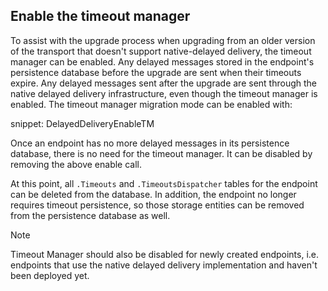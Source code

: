 ## Enable the timeout manager

To assist with the upgrade process when upgrading from an older version of the transport that doesn't support native-delayed delivery, the timeout manager can be enabled. Any delayed messages stored in the endpoint's persistence database before the upgrade are sent when their timeouts expire. Any delayed messages sent after the upgrade are sent through the native delayed delivery infrastructure, even though the timeout manager is enabled. The timeout manager migration mode can be enabled with:

snippet: DelayedDeliveryEnableTM

Once an endpoint has no more delayed messages in its persistence database, there is no need for the timeout manager. It can be disabled by removing the above enable call.

At this point, all `.Timeouts` and `.TimeoutsDispatcher` tables for the endpoint can be deleted from the database. In addition, the endpoint no longer requires timeout persistence, so those storage entities can be removed from the persistence database as well.

> [!NOTE]
> Timeout Manager should also be disabled for newly created endpoints, i.e. endpoints that use the native delayed delivery implementation and haven't been deployed yet.